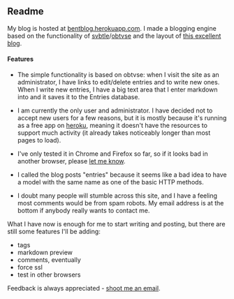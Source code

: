 ## Readme

My blog is hosted at [bentblog.herokuapp.com](http://bentblog.herokuapp.com/).  I made a blogging engine based on the functionality of [svbtle](https://svbtle.com/)/[obtvse](http://natewienert.com/codename-obtvse) and the layout of [this excellent blog](http://prog21.dadgum.com/).

#### Features

* The simple functionality is based on obtvse: when I visit the site as an administrator, I have links to edit/delete entries and to write new ones.  When I write new entries, I have a big text area that I enter markdown into and it saves it to the Entries database.

* I am currently the only user and administrator.  I have decided not to accept new users for a few reasons, but it is mostly because it's running as a free app on [heroku](https://www.heroku.com), meaning it doesn't have the resources to support much activity (it already takes noticeably longer than most pages to load).

* I've only tested it in Chrome and Firefox so far, so if it looks bad in another browser, please [let me know](mailto:benjamin.trevor@gmail.com).

* I called the blog posts "entries" because it seems like a bad idea to have a model with the same name as one of the basic HTTP methods.

* I doubt many people will stumble across this site, and I have a feeling most comments would be from spam robots.  My email address is at the bottom if anybody really wants to contact me.

What I have now is enough for me to start writing and posting, but there are still some features I'll be adding:

* tags
* markdown preview
* comments, eventually
* force ssl
* test in other browsers

Feedback is always appreciated - [shoot me an email](mailto:benjamin.trevor@gmail.com).
